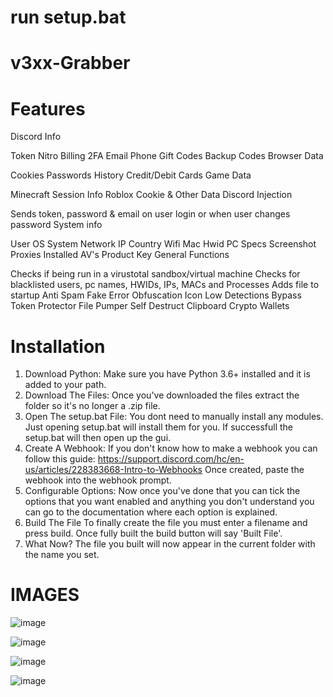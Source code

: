 # run setup.bat

# v3xx-Grabber
# Features
Discord Info

Token
Nitro
Billing
2FA
Email
Phone
Gift Codes
Backup Codes
Browser Data

Cookies
Passwords
History
Credit/Debit Cards
Game Data

Minecraft Session Info
Roblox Cookie & Other Data
Discord Injection

Sends token, password & email on user login or when user changes password
System info

User
OS
System
Network IP
Country
Wifi
Mac
Hwid
PC Specs
Screenshot
Proxies
Installed AV's
Product Key
General Functions

Checks if being run in a virustotal sandbox/virtual machine
Checks for blacklisted users, pc names, HWIDs, IPs, MACs and Processes
Adds file to startup
Anti Spam
Fake Error
Obfuscation
Icon
Low Detections
Bypass Token Protector
File Pumper
Self Destruct
Clipboard
Crypto Wallets

# Installation
1. Download Python:
Make sure you have Python 3.6+ installed and it is added to your path.
2. Download The Files:
Once you've downloaded the files extract the folder so it's no longer a .zip file.
3. Open The setup.bat File:
You dont need to manually install any modules. Just opening setup.bat will install them for you. If successfull the setup.bat will then open up the gui.
4. Create A Webhook:
If you don't know how to make a webhook you can follow this guide: https://support.discord.com/hc/en-us/articles/228383668-Intro-to-Webhooks
Once created, paste the webhook into the webhook prompt.
5. Configurable Options:
Now once you've done that you can tick the options that you want enabled and anything you don't understand you can go 
to the documentation where each option is explained.
7. Build The File
To finally create the file you must enter a filename and press build. Once fully built the build button will say 'Built File'.
8. What Now?
The file you built will now appear in the current folder with the name you set.

# IMAGES

![image](https://github.com/RISIJ/v3xx-Grabber/assets/109840036/aae25855-1f20-4b2b-85a3-4ff2ad1e90c1)

![image](https://github.com/RISIJ/v3xx-Grabber/assets/109840036/0ecd43c2-2cf4-46a3-bd91-f3ac5b609331)

![image](https://github.com/RISIJ/v3xx-Grabber/assets/109840036/5de84d90-56d5-48f7-86b3-cd3339298a6e)

![image](https://github.com/RISIJ/v3xx-Grabber/assets/109840036/73bd96d5-913e-4ac7-844e-aff704eefe8c)
